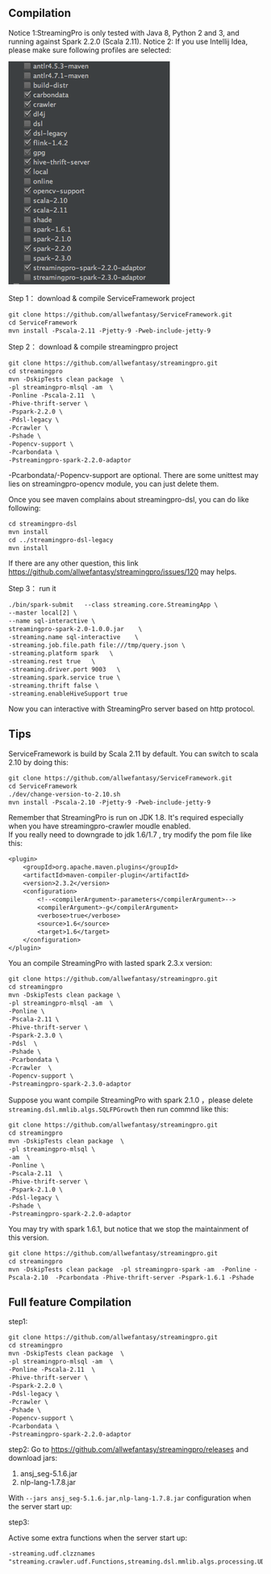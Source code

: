 ## Compilation

Notice 1:StreamingPro is only tested with Java 8, Python 2 and 3, and running against Spark 2.2.0 (Scala 2.11).
Notice 2: If you use Intellij Idea, please make sure following profiles are selected:
 
![](https://github.com/allwefantasy/streamingpro/raw/master/images/profiles.png)


Step 1： download & compile ServiceFramework project

```
git clone https://github.com/allwefantasy/ServiceFramework.git
cd ServiceFramework
mvn install -Pscala-2.11 -Pjetty-9 -Pweb-include-jetty-9
```


Step 2： download & compile streamingpro project

```
git clone https://github.com/allwefantasy/streamingpro.git
cd streamingpro
mvn -DskipTests clean package  \
-pl streamingpro-mlsql -am  \
-Ponline -Pscala-2.11  \
-Phive-thrift-server \
-Pspark-2.2.0 \
-Pdsl-legacy \
-Pcrawler \
-Pshade \
-Popencv-support \
-Pcarbondata \
-Pstreamingpro-spark-2.2.0-adaptor

```
 
-Pcarbondata/-Popencv-support are  optional. There are some unittest may lies on streamingpro-opencv module,
you can just delete them. 

Once you see maven complains about streamingpro-dsl, you can do like following:

```
cd streamingpro-dsl
mvn install
cd ../streamingpro-dsl-legacy
mvn install
```

If there are any other question, this link https://github.com/allwefantasy/streamingpro/issues/120 may helps.  

Step 3： run it

```
./bin/spark-submit   --class streaming.core.StreamingApp \
--master local[2] \
--name sql-interactive \
streamingpro-spark-2.0-1.0.0.jar    \
-streaming.name sql-interactive    \
-streaming.job.file.path file:///tmp/query.json \
-streaming.platform spark   \
-streaming.rest true   \
-streaming.driver.port 9003   \
-streaming.spark.service true \
-streaming.thrift false \
-streaming.enableHiveSupport true
```

Now you can interactive with StreamingPro server based on http protocol.


## Tips

ServiceFramework is build by Scala 2.11 by default. You can switch to scala 2.10 by doing this:

```
git clone https://github.com/allwefantasy/ServiceFramework.git
cd ServiceFramework
./dev/change-version-to-2.10.sh
mvn install -Pscala-2.10 -Pjetty-9 -Pweb-include-jetty-9
```

Remember that StreamingPro is run on JDK 1.8. It's required especially when you have streamingpro-crawler moudle enabled.  
If you really need to downgrade to jdk 1.6/1.7 , try modify the pom file like this:

```
<plugin>
    <groupId>org.apache.maven.plugins</groupId>
    <artifactId>maven-compiler-plugin</artifactId>
    <version>2.3.2</version>
    <configuration>
        <!--<compilerArgument>-parameters</compilerArgument>-->
        <compilerArgument>-g</compilerArgument>
        <verbose>true</verbose>
        <source>1.6</source>
        <target>1.6</target>
    </configuration>
</plugin>
```


You an compile StreamingPro with  lasted spark 2.3.x version:

```
git clone https://github.com/allwefantasy/streamingpro.git
cd streamingpro
mvn -DskipTests clean package \
-pl streamingpro-mlsql -am  \
-Ponline \
-Pscala-2.11 \
-Phive-thrift-server \
-Pspark-2.3.0 \
-Pdsl  \
-Pshade \
-Pcarbondata \
-Pcrawler  \
-Popencv-support \
-Pstreamingpro-spark-2.3.0-adaptor 

```

Suppose you want compile StreamingPro with spark 2.1.0 ，please delete `streaming.dsl.mmlib.algs.SQLFPGrowth`
then run commnd like this:

```
git clone https://github.com/allwefantasy/streamingpro.git
cd streamingpro
mvn -DskipTests clean package  \
-pl streamingpro-mlsql \
-am  \
-Ponline \
-Pscala-2.11  \
-Phive-thrift-server \
-Pspark-2.1.0 \
-Pdsl-legacy \
-Pshade \
-Pstreamingpro-spark-2.2.0-adaptor

```


You may try with spark 1.6.1, but notice that we stop the maintainment of this version. 

```
git clone https://github.com/allwefantasy/streamingpro.git
cd streamingpro
mvn -DskipTests clean package  -pl streamingpro-spark -am  -Ponline -Pscala-2.10  -Pcarbondata -Phive-thrift-server -Pspark-1.6.1 -Pshade
```




## Full feature Compilation

step1: 

```
git clone https://github.com/allwefantasy/streamingpro.git
cd streamingpro
mvn -DskipTests clean package  \
-pl streamingpro-mlsql -am  \
-Ponline -Pscala-2.11  \
-Phive-thrift-server \
-Pspark-2.2.0 \
-Pdsl-legacy \
-Pcrawler \
-Pshade \
-Popencv-support \
-Pcarbondata \
-Pstreamingpro-spark-2.2.0-adaptor

```

step2: Go to https://github.com/allwefantasy/streamingpro/releases and download jars:

1. ansj_seg-5.1.6.jar
2. nlp-lang-1.7.8.jar

With `--jars ansj_seg-5.1.6.jar,nlp-lang-1.7.8.jar` configuration when the server start up: 


step3: 

Active some extra functions when the server start up:

```
-streaming.udf.clzznames "streaming.crawler.udf.Functions,streaming.dsl.mmlib.algs.processing.UDFFunctions"
```
